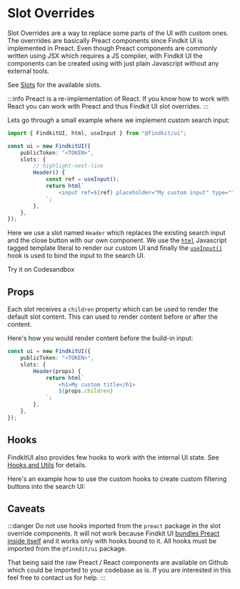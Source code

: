 # Slot Overrides

Slot Overrides are a way to replace some parts of the UI with custom ones. The
overrrides are basically Preact components since Findkit UI is implemented in
Preact. Even though Preact components are commonly written using JSX which
requires a JS compiler, with Findkit UI the components can be created
using with just plain Javascript without any external tools.

See [Slots](/ui/slot-overrides/slots) for the available slots.

:::info
Preact is a re-implementation of React. If you know how to work with React you
can work with Preact and thus Findkit UI slot overrides.
:::

Lets go through a small example where we implement custom search input:

```ts
import { FindkitUI, html, useInput } from "@findkit/ui";

const ui = new FindkitUI({
	publicToken: "<TOKEN>",
	slots: {
		// highlight-next-line
		Header() {
			const ref = useInput();
			return html`
				<input ref=${ref} placeholder="My custom input" type="text" />
			`;
		},
	},
});
```

Here we use a slot named `Header` which replaces the existing search input and
the close button with our own component. We use the
[`html`](/ui/slot-overrides/utils#html) Javascript tagged template literal to
render our custom UI and finally the
[`useInput()`](/ui/slot-overrides/utils#useinput) hook is used to bind the input
to the search UI.

Try it on Codesandbox

<Codesandbox example="custom-input" />

## Props

Each slot receives a `children` property which can be used to render the default
slot content. This can used to render content before or after the content.

Here's how you would render content before the build-in input:

```ts
const ui = new FindkitUI({
	publicToken: "<TOKEN>",
	slots: {
		Header(props) {
			return html`
				<h1>My custom title</h1>
				${props.children}
			`;
		},
	},
});
```

## Hooks

FindkitUI also provides few hooks to work with the internal UI state. See [Hooks
and Utils](/ui/slot-overrides/utils) for details.

Here's an example how to use the custom hooks to create custom filtering buttons
into the search UI:

<Codesandbox example="use-params" />

## Caveats

:::danger
Do not use hooks imported from the `preact` package in the slot override
components. It will not work because Findkit UI [bundles Preact inside
itself](/ui/tech) and it works only with hooks bound to it. All hooks must be
imported from the `@finkdit/ui` package.

That being said the raw Preact / React components are available on Github which
could be imported to your codebase as is. If you are interested in this feel free to
contact us for help.
:::
